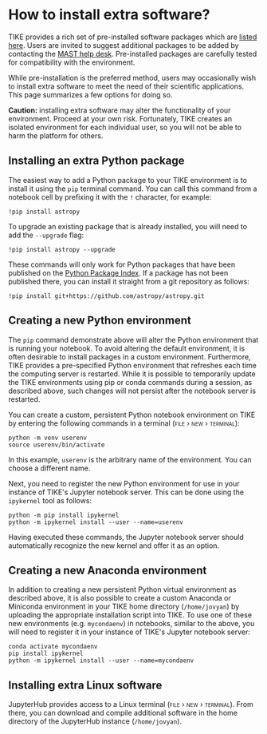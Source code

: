 # How to install extra software?

TIKE provides a rich set of pre-installed software packages which are [listed here](software-installed.md). Users are invited to suggest additional packages to be added by contacting the [MAST help desk](mailto:archive@stsci.edu). Pre-installed packages are carefully tested for compatibility with the environment.

While pre-installation is the preferred method, users may occasionally wish to install extra software to meet the need of their scientific applications. This page summarizes a few options for doing so.

**Caution:** installing extra software may alter the functionality of your environment. Proceed at your own risk. Fortunately, TIKE creates an isolated environment for each individual user, so you will not be able to harm the platform for others.



## Installing an extra Python package

The easiest way to add a Python package to your TIKE environment is to install it using the `pip` terminal command. You can call this command from a notebook cell by prefixing it with the `!` character, for example:

```
!pip install astropy
```

To upgrade an existing package that is already installed, you will need to add the `--upgrade` flag:

```
!pip install astropy --upgrade
```

These commands will only work for Python packages that have been published on the [Python Package Index](https://pypi.org). If a package has not been published there, you can install it straight from a git repository as follows:

```
!pip install git+https://github.com/astropy/astropy.git
```


## Creating a new Python environment

The `pip` command demonstrate above will alter the Python environment that is running your notebook. To avoid altering the default environment, it is often desirable to install packages in a custom environment.  Furthermore, TIKE provides a pre-specified Python environment that refreshes each time the computing server is restarted. While it is possible to temporarily update the TIKE environments using pip or conda commands during a session, as described above, such changes will not persist after the notebook server is restarted.

You can create a custom, persistent Python notebook environment on TIKE by entering the following commands in a terminal (<span style="font-variant:small-caps;">file › new › terminal</span>):

```
python -m venv userenv
source userenv/bin/activate
```

In this example, `userenv` is the arbitrary name of the environment. You can choose a different name.

Next, you need to register the new Python environment for use in your instance of TIKE's Jupyter notebook server. This can be done using the `ipykernel` tool as follows:

```
python -m pip install ipykernel
python -m ipykernel install --user --name=userenv
```

Having executed these commands, the Jupyter notebook server should automatically recognize the new kernel and offer it as an option.


## Creating a new Anaconda environment

 In addition to creating a new persistent Python virtual environment as described above, it is also possible to create a custom Anaconda or Miniconda environment in your TIKE home directory (`/home/jovyan`) by uploading the appropriate installation script into TIKE. To use one of these new environments (e.g. `mycondaenv`) in notebooks, similar to the above, you will need to register it in your instance of TIKE's Jupyter notebook server:
 ```
 conda activate mycondaenv
 pip install ipykernel
 python -m ipykernel install --user --name=mycondaenv
 ```

## Installing extra Linux software

JupyterHub provides access to a Linux terminal (<span style="font-variant:small-caps;">file › new › terminal</span>). From there, you can download and compile additional software in the home directory of the JupyterHub instance (`/home/jovyan`).
